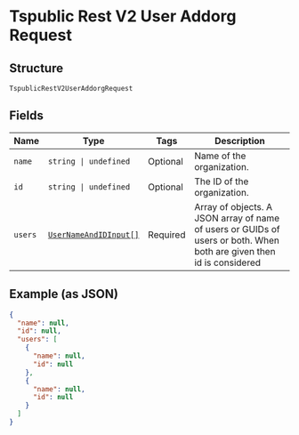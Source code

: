 
# Tspublic Rest V2 User Addorg Request

## Structure

`TspublicRestV2UserAddorgRequest`

## Fields

| Name | Type | Tags | Description |
|  --- | --- | --- | --- |
| `name` | `string \| undefined` | Optional | Name of the organization. |
| `id` | `string \| undefined` | Optional | The ID of the organization. |
| `users` | [`UserNameAndIDInput[]`](../../doc/models/user-name-and-id-input.md) | Required | Array of objects. A JSON array of name of users or GUIDs of users or both. When both are given then id is considered |

## Example (as JSON)

```json
{
  "name": null,
  "id": null,
  "users": [
    {
      "name": null,
      "id": null
    },
    {
      "name": null,
      "id": null
    }
  ]
}
```

